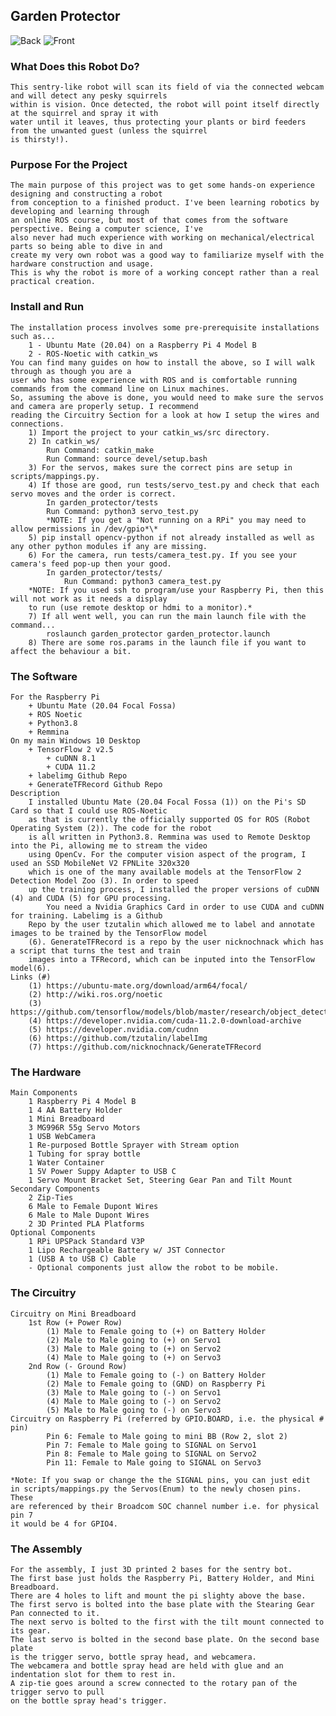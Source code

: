 ## Garden Protector

![Back](https://github.com/Nick-Manglaviti/Garden-Protector/blob/master/Front_Image.jpg?raw=true)
![Front](https://github.com/Nick-Manglaviti/Garden-Protector/blob/master/Back_Image.jpg?raw=true)


### What Does this Robot Do?
	This sentry-like robot will scan its field of via the connected webcam and will detect any pesky squirrels 
	within is vision. Once detected, the robot will point itself directly at the squirrel and spray it with
	water until it leaves, thus protecting your plants or bird feeders from the unwanted guest (unless the squirrel
	is thirsty!).

### Purpose For the Project
	The main purpose of this project was to get some hands-on experience designing and constructing a robot
	from conception to a finished product. I've been learning robotics by developing and learning through 
	an online ROS course, but most of that comes from the software perspective. Being a computer science, I've 
	also never had much experience with working on mechanical/electrical parts so being able to dive in and 
	create my very own robot was a good way to familiarize myself with the hardware construction and usage. 
	This is why the robot is more of a working concept rather than a real practical creation.

### Install and Run
	The installation process involves some pre-prerequisite installations such as...
		1 - Ubuntu Mate (20.04) on a Raspberry Pi 4 Model B
		2 - ROS-Noetic with catkin_ws
	You can find many guides on how to install the above, so I will walk through as though you are a
	user who has some experience with ROS and is comfortable running commands from the command line on Linux machines.
	So, assuming the above is done, you would need to make sure the servos and camera are properly setup. I recommend 
	reading the Circuitry Section for a look at how I setup the wires and connections.
		1) Import the project to your catkin_ws/src directory.
		2) In catkin_ws/
			Run Command: catkin_make
			Run Command: source devel/setup.bash
		3) For the servos, makes sure the correct pins are setup in scripts/mappings.py.
		4) If those are good, run tests/servo_test.py and check that each servo moves and the order is correct. 
			In garden_protector/tests
			Run Command: python3 servo_test.py
			*NOTE: If you get a "Not running on a RPi" you may need to allow permissions in /dev/gpio*\*
		5) pip install opencv-python if not already installed as well as any other python modules if any are missing.
		6) For the camera, run tests/camera_test.py. If you see your camera's feed pop-up then your good.
			In garden_protector/tests/ 
				Run Command: python3 camera_test.py
		*NOTE: If you used ssh to program/use your Raspberry Pi, then this will not work as it needs a display 
		to run (use remote desktop or hdmi to a monitor).*
		7) If all went well, you can run the main launch file with the command... 
			roslaunch garden_protector garden_protector.launch
		8) There are some ros.params in the launch file if you want to affect the behaviour a bit.
	
### The Software
	For the Raspberry Pi 
		+ Ubuntu Mate (20.04 Focal Fossa)
		+ ROS Noetic
		+ Python3.8
		+ Remmina
	On my main Windows 10 Desktop
		+ TensorFlow 2 v2.5
			+ cuDNN 8.1
			+ CUDA 11.2
		+ labelimg Github Repo
		+ GenerateTFRecord Github Repo
	Description
		I installed Ubuntu Mate (20.04 Focal Fossa (1)) on the Pi's SD Card so that I could use ROS-Noetic
		as that is currently the officially supported OS for ROS (Robot Operating System (2)). The code for the robot 
		is all written in Python3.8. Remmina was used to Remote Desktop into the Pi, allowing me to stream the video
		using OpenCv. For the computer vision aspect of the program, I used an SSD MobileNet V2 FPNLite 320x320 
		which is one of the many available models at the TensorFlow 2 Detection Model Zoo (3). In order to speed 
		up the training process, I installed the proper versions of cuDNN (4) and CUDA (5) for GPU processing.
		    You need a Nvidia Graphics Card in order to use CUDA and cuDNN for training. Labelimg is a Github 
		Repo by the user tzutalin which allowed me to label and annotate images to be trained by the TensorFlow model 
		(6). GenerateTFRecord is a repo by the user nicknochnack which has a script that turns the test and train 
		images into a TFRecord, which can be inputed into the TensorFlow model(6). 
	Links (#)
		(1) https://ubuntu-mate.org/download/arm64/focal/
		(2) http://wiki.ros.org/noetic
		(3) https://github.com/tensorflow/models/blob/master/research/object_detection/g3doc/tf2_detection_zoo.md
		(4) https://developer.nvidia.com/cuda-11.2.0-download-archive
		(5) https://developer.nvidia.com/cudnn
		(6) https://github.com/tzutalin/labelImg
		(7) https://github.com/nicknochnack/GenerateTFRecord

### The Hardware
	Main Components
		1 Raspberry Pi 4 Model B
		1 4 AA Battery Holder
		1 Mini Breadboard
		3 MG996R 55g Servo Motors
		1 USB WebCamera
		1 Re-purposed Bottle Sprayer with Stream option
		1 Tubing for spray bottle
		1 Water Container
		1 5V Power Suppy Adapter to USB C
		1 Servo Mount Bracket Set, Steering Gear Pan and Tilt Mount
	Secondary Components
		2 Zip-Ties
		6 Male to Female Dupont Wires
		6 Male to Male Dupont Wires
		2 3D Printed PLA Platforms
	Optional Components
		1 RPi UPSPack Standard V3P
		1 Lipo Rechargeable Battery w/ JST Connector
		1 (USB A to USB C) Cable
		- Optional components just allow the robot to be mobile.
		
### The Circuitry
	Circuitry on Mini Breadboard
		1st Row (+ Power Row)
			(1) Male to Female going to (+) on Battery Holder
			(2) Male to Male going to (+) on Servo1
			(3) Male to Male going to (+) on Servo2
			(4) Male to Male going to (+) on Servo3
		2nd Row (- Ground Row)
			(1) Male to Female going to (-) on Battery Holder
			(2) Male to Female going to (GND) on Raspberry Pi
			(3) Male to Male going to (-) on Servo1
			(4) Male to Male going to (-) on Servo2
			(5) Male to Male going to (-) on Servo3		
	Circuitry on Raspberry Pi (referred by GPIO.BOARD, i.e. the physical # pin)
			Pin 6: Female to Male going to mini BB (Row 2, slot 2)
			Pin 7: Female to Male going to SIGNAL on Servo1
			Pin 8: Female to Male going to SIGNAL on Servo2
			Pin 11: Female to Male going to SIGNAL on Servo3
	
	*Note: If you swap or change the the SIGNAL pins, you can just edit
	in scripts/mappings.py the Servos(Enum) to the newly chosen pins. These
	are referenced by their Broadcom SOC channel number i.e. for physical pin 7
	it would be 4 for GPIO4.
	
### The Assembly
	For the assembly, I just 3D printed 2 bases for the sentry bot. 
	The first base just holds the Raspberry Pi, Battery Holder, and Mini Breadboard. 
	There are 4 holes to lift and mount the pi slighty above the base. 
	The first servo is bolted into the base plate with the Stearing Gear Pan connected to it. 
	The next servo is bolted to the first with the tilt mount connected to its gear. 
	The last servo is bolted in the second base plate. On the second base plate 
	is the trigger servo, bottle spray head, and webcamera. 
	The webcamera and bottle spray head are held with glue and an indentation slot for them to rest in. 
	A zip-tie goes around a screw connected to the rotary pan of the trigger servo to pull 
	on the bottle spray head's trigger. 





